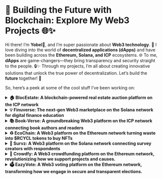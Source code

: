 # 🚀 Building the Future with Blockchain: Explore My Web3 Projects 🌐✨

Hi there! I’m **Yobel**👋, and I’m super passionate about **Web3 technology**. 🚀 I love diving into the world of **decentralized applications (dApps)** and have been building across the **Ethereum, Solana, and ICP** ecosystems. 🌐 To me, **dApps** are game-changers—they bring transparency and security straight to the people. 🔒✨ Through my projects, I’m all about creating innovative solutions that unlock the true power of decentralization. Let’s build the **future** together! 🙌

So, here’s a peek at some of the cool stuff I’ve been working on:

<details>
  <summary><strong>🏠 BlocEstate: A blockchain-powered real estate auction platform on the ICP network</strong></summary>
  <br>

  - **🌐 Network**: Internet Computer Protocol (ICP)  
  - **💼 Role**: Web3 Developer
  - **🔗 Github**: [View Github](https://github.com/yebology/blocestate-summary.git)
  - **🎥 Video Demo**: [Watch Video](https://drive.google.com/file/d/1woOIngYwa_lxsd1MBnSu9ii1GV5BNXpF/view)
  
  As a Web3 Developer, I played a pivotal role in connecting the frontend with the canister (smart contract) via Agent.js for auction management, bidding, winner selection, and auction creation. I also integrated Plug Wallet into BlocEstate and developed the auction creation page using ReactJS and TailwindCSS. For storage, I utilized Pinata for IPFS-based solutions.
</details>

<details>
  <summary><strong>💡 Finuverse: The next-gen Web3 marketplace on the Solana network for digital finance education</strong></summary>
  <br>

  - **🌐 Network**: Solana 
  - **💼 Role**: Fullstack Web3 Developer
  - **🔗 Github**: [View Github](https://github.com/yebology/finuverse-summary.git)
  - **🎥 Video Demo**: [Watch Video](https://www.youtube.com/watch?v=EZU8qUoDEk8)

  As a Fullstack Web3 Developer, I contributed to the development of the home page using ReactTS (TypeScript) and TailwindCSS, and worked on the smart contract for the rate course feature with Anchor (Rust), including unit testing for functionality. I also integrated the frontend and backend using Solana Web3.js, ensuring a seamless user experience across the platform.
</details>

<details>
  <summary><strong>📚 Book-Verse: A groundbreaking Web3 platform on the ICP network connecting book authors and readers</strong></summary>
  <br>

  - **🌐 Network**: Internet Computer Protocol (ICP) 
  - **💼 Role**: Canister (Smart Contract) Developer
  - **🔗 Github**: [View Github](https://github.com/yebology/bookverse-summary.git)
  - **🎥 Video Demo**: [Watch Video](https://drive.google.com/file/d/1tiJMe89o_xEN3rcA4epnErPF61nOnrdX/view)

  As a Canister (Smart Contract) Developer, I contributed to the development, testing, and deployment of canister (smart contract) using Motoko, focusing on features like donation logic, task system, points system, tracking the current book a user is reading, and book readership metrics.

</details>

<details>
  <summary><strong>♻️ EcoChain: A Web3 platform on the Ethereum network turning waste into $RCYCL tokens to buy NFTs</strong></summary>
  <br>

  - **🌐 Network**: Ethereum 
  - **💼 Role**: Solo Fullstack Web3 Developer
  - **🔗 Github**: [View Github](https://github.com/yebology/ecochain-summary.git)
  - **🎥 Video Demo**: [Watch Video](https://drive.google.com/file/d/1n_A3hw-s1J-mS1SUdm---U8sDX_hQHfF/view)

  As a Solo Fullstack Web3 Developer, I manage the user interface with ReactTS (TypeScript), smart contracts with Foundry (Solidity), and design with TailwindCSS. I also use Pinata for IPFS-based file storage, Alchemy as the API provider, and Ethers.js to connect the frontend with smart contracts.

</details>

<details>
  <summary><strong>📝 Survz: A Web3 platform on the Solana network connecting survey creators with respondents</strong></summary>
  <br>
  
  - **🌐 Network**: Solana 
  - **💼 Role**: Solo Fullstack Web3 Developer
  - **🔗 Github**: [View Github](https://github.com/yebology/survz-summary.git)
  - **🎥 Video Demo**: [Watch Video](https://drive.google.com/file/d/1KXduh3QadrclN5Hf1rSismYBsuSo_Gb_/view)

  As a Solo Fullstack Web3 Developer, I manage the frontend with ReactTS (TypeScript), smart contract is developed with Anchor (Rust), and TailwindCSS is used to create a modern design. Additionally, Solana web3.js is integrated as a library to handle blockchain interactions.
</details>

<details>
  <summary><strong>🚀 Crowdfy: A Web3 crowdfunding platform on the Ethereum network, revolutionizing how we support projects and causes.</strong></summary>
  <br>
  
  - **🌐 Network**: Solana 
  - **💼 Role**: Solo Fullstack Web3 Developer
  - **🔗 Github**: [View Github](https://github.com/yebology/crowdfy-summary.git)
  - **🎥 Video Demo**: [Watch Video](https://drive.google.com/file/d/18yGWa3Xe4NLE9-gyEaVRPRwkHPl3GIrB/view)

   As a Solo Fullstack Web3 Developer, I handle everything from the frontend, developed with ReactTS (Typescript), to the smart contract written in Foundry (Solidity). I use Alchemy for API integration, Chainlink for automation, TailwindCSS for styling, and Ethers.js ensures smooth blockchain interactions.
</details>

<details>
  <summary><strong>🗳️ EazyVote: A Web3 voting platform on the Ethereum network, transforming how we engage in secure and transparent elections.</strong></summary>
  <br>
  
  - **🌐 Network**: Ethereum 
  - **💼 Role**: Solo Fullstack Web3 Developer
  - **🔗 Github**: [View Github](https://github.com/yebology/eazyvote-summary.git)
  - **🎥 Video Demo**: [Watch Video](https://drive.google.com/file/d/1wSIji8K96wi9t8jzBhqoU3MS7C4FYzB6/view)

  As a Solo Fullstack Web3 Developer, I manage both the frontend with ReactJS (Javascript) and smart contract with Foundry (Solidity). I use Alchemy for API integration, Chainlink for automation, and Ethers.js for blockchain interaction. MagicUI and Framer Motion add animations, while TailwindCSS handles styling.
</details>
